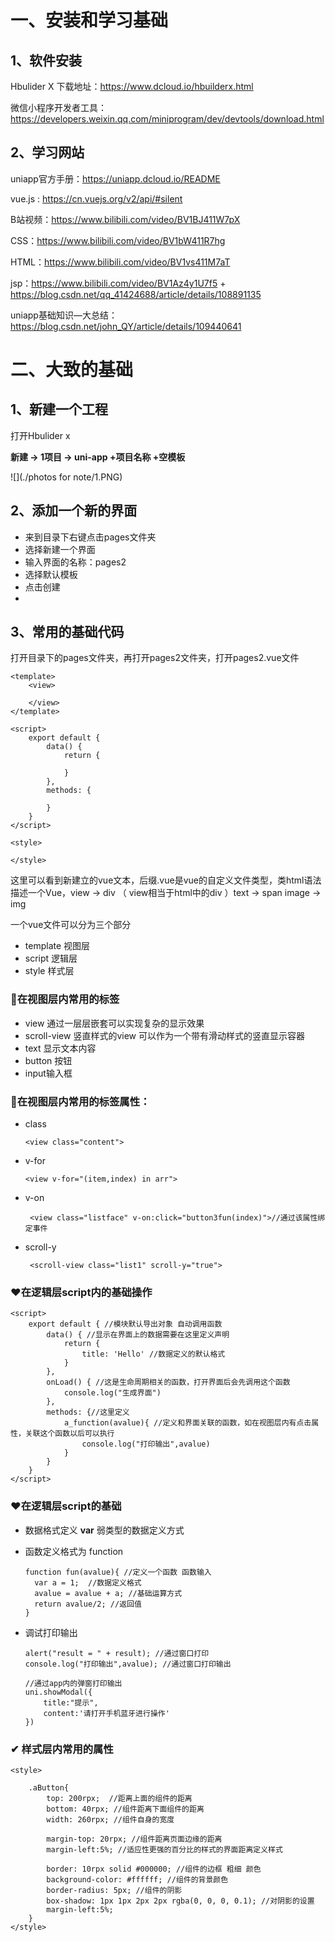 # 一、安装和学习基础

## 1、软件安装



Hbulider X 下载地址：https://www.dcloud.io/hbuilderx.html

微信小程序开发者工具：https://developers.weixin.qq.com/miniprogram/dev/devtools/download.html

## 2、学习网站

uniapp官方手册：https://uniapp.dcloud.io/README

vue.js :  https://cn.vuejs.org/v2/api/#silent

B站视频：https://www.bilibili.com/video/BV1BJ411W7pX

CSS：https://www.bilibili.com/video/BV1bW411R7hg

HTML：https://www.bilibili.com/video/BV1vs411M7aT

jsp：https://www.bilibili.com/video/BV1Az4y1U7f5    +    https://blog.csdn.net/qq_41424688/article/details/108891135

uniapp基础知识—大总结：https://blog.csdn.net/john_QY/article/details/109440641

# 二、大致的基础



## 1、新建一个工程

 打开Hbulider x 

**新建 -> 1项目 ->  uni-app +项目名称 +空模板**

![](./photos for note/1.PNG)

## 2、添加一个新的界面



- 来到目录下右键点击pages文件夹
- 选择新建一个界面
- 输入界面的名称：pages2
- 选择默认模板
- 点击创建
- 

## 3、常用的基础代码



打开目录下的pages文件夹，再打开pages2文件夹，打开pages2.vue文件

```vue
<template>
	<view>
		
	</view>
</template>

<script>
	export default {
		data() {
			return {
				
			}
		},
		methods: {
			
		}
	}
</script>

<style>

</style>
```

这里可以看到新建立的vue文本，后缀.vue是vue的自定义文件类型，类html语法描述一个Vue，view -> div （ view相当于html中的div ）text -> span  image -> img

一个vue文件可以分为三个部分

- template  视图层
- script        逻辑层
- style          样式层



### 💭在视图层内常用的标签

- view 通过一层层嵌套可以实现复杂的显示效果
- scroll-view 竖直样式的view 可以作为一个带有滑动样式的竖直显示容器
- text 显示文本内容
- button 按钮
- input输入框



### 💭在视图层内常用的标签属性：

- class

  ```vue
  <view class="content">
  ```

- v-for

  ```vue
  <view v-for="(item,index) in arr">
  ```

- v-on

  ```vue
   <view class="listface" v-on:click="button3fun(index)">//通过该属性绑定事件
  ```

- scroll-y

  ```vue
   <scroll-view class="list1" scroll-y="true">
  ```



### ❤在逻辑层script内的基础操作

```vue
<script>
	export default { //模块默认导出对象 自动调用函数
		data() { //显示在界面上的数据需要在这里定义声明
			return {
				title: 'Hello' //数据定义的默认格式
			}
		},
		onLoad() { //这是生命周期相关的函数，打开界面后会先调用这个函数
			console.log("生成界面")
		},
		methods: {//这里定义
            a_function(avalue){ //定义和界面关联的函数，如在视图层内有点击属性，关联这个函数以后可以执行
                console.log("打印输出",avalue)
            }
		}
	}
</script>
```

### ❤在逻辑层script的基础

- 数据格式定义 **var** 弱类型的数据定义方式

- 函数定义格式为 function

  ```vue
  function fun(avalue){ //定义一个函数 函数输入
  	var a = 1;	//数据定义格式
  	avalue = avalue + a; //基础运算方式
  	return avalue/2; //返回值
  }
  ```

- 调试打印输出

  ```
  alert("result = " + result); //通过窗口打印
  console.log("打印输出",avalue); //通过窗口打印输出
  
  //通过app内的弹窗打印输出
  uni.showModal({
      title:"提示",
      content:'请打开手机蓝牙进行操作'
  })						
  ```



### ✔ 样式层内常用的属性

```vue
<style>
	
	.aButton{
		top: 200rpx;  //距离上面的组件的距离
        bottom: 40rpx; //组件距离下面组件的距离
		width: 260rpx; //组件自身的宽度
        
        margin-top: 20rpx; //组件距离页面边缘的距离
        margin-left:5%; //适应性更强的百分比的样式的界面距离定义样式
        
		border: 10rpx solid #000000; //组件的边框 粗细 颜色
		background-color: #ffffff; //组件的背景颜色
		border-radius: 5px; //组件的阴影
		box-shadow: 1px 1px 2px 2px rgba(0, 0, 0, 0.1); //对阴影的设置
        margin-left:5%;
	}	
</style>
```



















